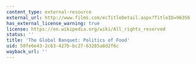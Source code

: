 ```yaml
---
content_type: external-resource
external_url: http://www.films.com/ecTitleDetail.aspx?TitleID=96356
has_external_license_warning: true
license: https://en.wikipedia.org/wiki/All_rights_reserved
status: ''
title: 'The Global Banquet: Politics of Food'
uid: 50fe6e43-2c63-427b-bc27-63285a8d2f6c
wayback_url: ''
---
```

